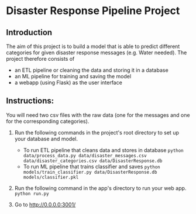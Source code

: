# Disaster Response Pipeline Project

## Introduction
The aim of this project is to build a model that is able to predict different categories for given disaster response messages (e.g. Water needed). The project therefore consists of
* an ETL pipeline or cleaning the data and storing it in a database
* an ML pipeline for training and saving the model
* a webapp (using Flask) as the user interface

## Instructions:
You will need two csv files with the raw data (one for the messages and one for the corresponding categories).

1. Run the following commands in the project's root directory to set up your database and model.

    - To run ETL pipeline that cleans data and stores in database
        `python data/process_data.py data/disaster_messages.csv data/disaster_categories.csv data/DisasterResponse.db`
    - To run ML pipeline that trains classifier and saves
        `python models/train_classifier.py data/DisasterResponse.db models/classifier.pkl`

2. Run the following command in the app's directory to run your web app.
    `python run.py`

3. Go to http://0.0.0.0:3001/
